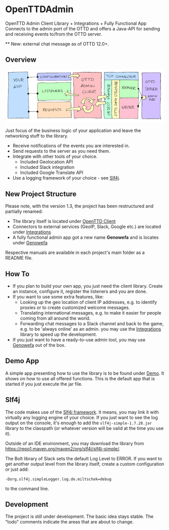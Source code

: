 # OpenTTDAdmin
OpenTTD Admin Client Library + Integrations + Fully Functional App
Connects to the admin port of the OTTD and offers a Java-API for sending and receiving events to/from the OTTD server.

** New: external chat message as of OTTD 12.0+.

Overview
--------

![Architecture](doc/drawing.png)

Just focus of the business logic of your application and leave the networking stuff to the library.
- Receive notifications of the events you are interested in.
- Send requests to the server as you need them.
- Integrate with other tools of your choice.
    - Included Geolocation API
    - Included Slack integration
    - Included Google Translate API
- Use a logging framework of your choice - see [Slf4j](#slf4j).

New Project Structure
---------------------

Please note, with the version 1.3, the project has been restructured and partially renamed:
- The library itself is located under [OpenTTD Client](https://github.com/miltschek/OpenTTDAdmin/tree/main/ottdclient)
- Connectors to external services (GeoIP, Slack, Google etc.) are located under [Integrations](https://github.com/miltschek/OpenTTDAdmin/tree/main/integrations)
- A fully functional admin app got a new name **Genowefa** and is locates under [Genowefa](https://github.com/miltschek/OpenTTDAdmin/tree/main/genowefa)

Respective manuals are available in each project's main folder as a README file.

How To
------

- If you plan to build your own app, you just need the client library. Create an instance, configure it, register the listeners and you are done.
- If you want to use some extra features, like:
    - Looking up the geo location of client IP addresses, e.g. to identify proxies or to create customized welcome messages.
    - Translating international messages, e.g. to make it easier for people coming from all around the world.
    - Forwarding chat messages to a Slack channel and back to the game, e.g. to be 'always online' as an admin.
    you may use the [Integrations](https://github.com/miltschek/OpenTTDAdmin/tree/main/integrations) library to speed up the development.
- If you just want to have a ready-to-use admin tool, you may use [Genowefa](https://github.com/miltschek/OpenTTDAdmin/tree/main/genowefa) out of the box.

Demo App
--------
A simple app presenting how to use the library is to be found under [Demo](https://github.com/miltschek/OpenTTDAdmin/blob/main/ottdclient/src/main/java/de/miltschek/openttdadmin/Demo.java). It shows on how to use all offered functions.
This is the default app that is started if you just execute the jar file.


<a name="slf4j">Slf4j</a>
-------------------------

The code makes use of the [Slf4j framework](https://www.slf4j.org/). It means, you may link it with virtually any logging engine of your choice.
If you just want to see the log output on the console, it's enough to add the `slf4j-simple-1.7.28.jar` library to the classpath (or whatever version will be valid at the time you use it).

Outside of an IDE environment, you may download the library from <https://repo1.maven.org/maven2/org/slf4j/slf4j-simple/>.

The Bolt library of Slack sets the default Log Level to ERROR. If you want to get another output level from the library itself, create a custom configuration or just add:

```
-Dorg.slf4j.simpleLogger.log.de.miltschek=debug
```

to the command line.

Development
-----------
The project is still under development. The basic idea stays stable. The "todo" comments indicate the areas that are about to change.
